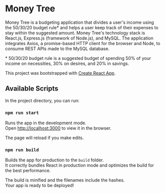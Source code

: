 # Money Tree

Money Tree is a budgeting application that divides a user's income using the 50/30/20 budget rule* and helps a user keep track of their expenses to stay within the suggested amount. Money Tree's technology stack is React.js, Express.js (framework of Node.js), and MySQL. The application integrates Axios, a promise-based HTTP client for the browser and Node, to consume REST APIs made to the MySQL database.

\* 50/30/20 budget rule is a suggested budget of spending 50% of your income on necessities, 30% on desires, and 20% in savings.

This project was bootstrapped with [Create React App](https://github.com/facebook/create-react-app).

## Available Scripts

In the project directory, you can run:

### `npm run start`

Runs the app in the development mode.<br />
Open [http://localhost:3000](http://localhost:3000) to view it in the browser.

The page will reload if you make edits.<br />

### `npm run build`

Builds the app for production to the `build` folder.<br />
It correctly bundles React in production mode and optimizes the build for the best performance.

The build is minified and the filenames include the hashes.<br />
Your app is ready to be deployed!
